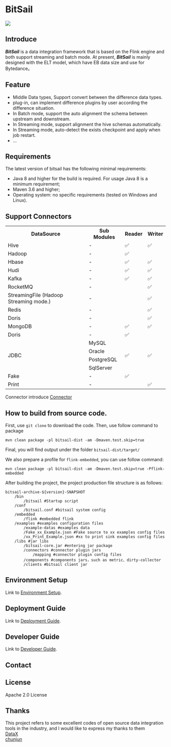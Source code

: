 # BitSail

![](docs/images/bitsail.png)

## Introduce

***BitSail*** is a data integration framework that is based on the Flink engine and both support streaming and batch mode.
At present, ***BitSail*** is mainly designed with the ELT model, which have EB data size and use for Bytedance。<br/>

## Feature

- Middle Data types, Support convert between the difference data types.
- plug-in, can implement difference plugins by user according the difference situation.
- In Batch mode, support the auto alignment the schema between upstream and downstream.
- In Streaming mode, support alignment the hive schemas automatically.
- In Streaming mode, auto-detect the exists checkpoint and apply when job restart.
- ...

## Requirements

The latest version of bitsail has the following minimal requirements:

- Java 8 and higher for the build is required. For usage Java 8 is a minimum requirement;
- Maven 3.6 and higher;
- Operating system: no specific requirements (tested on Windows and Linux).

## Support Connectors

<table>
  <tr>
    <th>DataSource</th>
    <th>Sub Modules</th>
    <th>Reader</th>
    <th>Writer</th>
  </tr>
  <tr>
    <td>Hive</td>
    <td>-</td>
    <td>✅</td>
    <td>✅</td>
  </tr>
  <tr>
    <td>Hadoop</td>
    <td>-</td>
    <td>✅</td>
    <td> </td>
  </tr>
  <tr>
    <td>Hbase</td>
    <td>-</td>
    <td>✅</td>
    <td>✅</td>
  </tr>
  <tr>
    <td>Hudi</td>
    <td>-</td>
    <td>✅</td>
    <td>✅</td>
  </tr>
  <tr>
    <td>Kafka</td>
    <td>-</td>
    <td>✅</td>
    <td>✅</td>
  </tr>
  <tr>
    <td>RocketMQ</td>
    <td>-</td>
    <td> </td>
    <td>✅</td>
  </tr>
  <tr>
    <td>StreamingFile (Hadoop Streaming mode.)</td>
    <td>-</td>
    <td> </td>
    <td>✅</td>
  </tr>
  <tr>
    <td>Redis</td>
    <td>-</td>
    <td> </td>
    <td>✅</td>
  </tr>
  <tr>
    <td>Doris</td>
    <td>-</td>
    <td> </td>
    <td>✅</td>
  </tr>
  <tr>
    <td>MongoDB</td>
    <td>-</td>
    <td>✅</td>
    <td>✅</td>
  </tr>
  <tr>
    <td>Doris</td>
    <td>-</td>
    <td>✅</td>
    <td> </td>
  </tr>
  <tr>
    <td rowspan="4">JDBC</td>
    <td>MySQL</td>
    <td rowspan="4">✅</td>
    <td rowspan="4">✅</td>
  </tr>
  <tr>
    <td>Oracle</td>
  </tr>
  <tr>
    <td>PostgreSQL</td>
  </tr>
  <tr>
    <td>SqlServer</td>
  </tr>
  <tr>
    <td>Fake</td>
    <td>-</td>
    <td>✅</td>
    <td> </td>
  </tr>
  <tr>
    <td>Print</td>
    <td>-</td>
    <td> </td>
    <td>✅</td>
  </tr>
</table>

Connector introduce [Connector](./docs/connectors/introduction.md)

## How to build from source code.

First, use `git clone` to download the code.
Then, use follow command to package

```
mvn clean package -pl bitsail-dist -am -Dmaven.test.skip=true
```

Final, you will find output under the folder `bitsail-dist/target/`

We also prepare a profile for `flink-embedded`, you can use follow command:

```
mvn clean package -pl bitsail-dist -am -Dmaven.test.skip=true -Pflink-embedded
```

After building the project, the project production file structure is as follows:

``` simple
bitsail-archive-${version}-SNAPSHOT    
    /bin  
        /bitsail #Startup script
    /conf
        /bitsail.conf #bitsail system config
    /embedded
        /flink #embedded flink
    /examples #examples configuration files
        /example-datas #examples data
        /Fake_xx_Example.json #Fake source to xx examples config files
        /xx_Print_Example.json #xx to print sink examples config files
    /libs #jar libs
        /bitsail-core.jar #entering jar package
        /connectors #connector plugin jars
            /mapping #connector plugin config files
        /components #components jars，such as metric、dirty-collector
        /clients #bitsail client jar
```

## Environment Setup

Link to [Environment Setup](docs/env_setup.md).

## Deployment Guide

Link to [Deployment Guide](docs/deployment.md).

## Developer Guide

Link to [Developer Guide](docs/developer_guide.md).

## Contact

## License

Apache 2.0 License

## Thanks

This project refers to some excellent codes of open source data integration tools in the industry, and I would like to
express my thanks to them
<br/>
[DataX](https://github.com/alibaba/DataX)<br/>
[chunjun](https://github.com/DTStack/chunjun)<br/>




